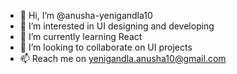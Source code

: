 - 👋 Hi, I’m @anusha-yenigandla10
- 👀 I’m interested in UI designing and developing
- 🌱 I’m currently learning React
- 💞️ I’m looking to collaborate on UI projects
- 📫 Reach me on yenigandla.anusha10@gmail.com

<!---
anusha-yenigandla10/anusha-yenigandla10 is a ✨ special ✨ repository because its `README.md` (this file) appears on your GitHub profile.
You can click the Preview link to take a look at your changes.
--->
